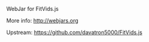WebJar for FitVids.js

More info: http://webjars.org

Upstream: https://github.com/davatron5000/FitVids.js
